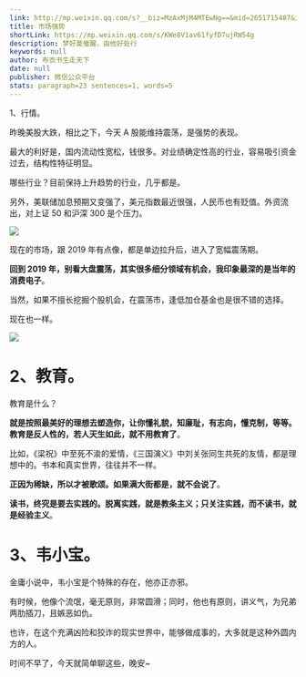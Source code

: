 ```yaml
---
link: http://mp.weixin.qq.com/s?__biz=MzAxMjM4MTEwNg==&mid=2651715487&idx=1&sn=41ca2d5c99311abf9c913ba6fa230db5&chksm=804be942b73c6054a803d018a339e6e92ef4b6b37553d90bd28ae7d58833f32c202cb7b90bbe#rd
title: 市场强势
shortLink: https://mp.weixin.qq.com/s/KWe8V1av61fyfD7ujRW54g
description: 梦好莫催醒，由他好处行
keywords: null
author: 布衣书生走天下
date: null
publisher: 微信公众平台
stats: paragraph=23 sentences=1, words=5
---
```


1、行情。

昨晚美股大跌，相比之下，今天 A 股能维持震荡，是强势的表现。

最大的利好是，国内流动性宽松，钱很多。对业绩确定性高的行业，容易吸引资金过去，结构性特征明显。

哪些行业？目前保持上升趋势的行业，几乎都是。

另外，美联储加息预期又变强了，美元指数最近很强，人民币也有贬值。外资流出，对上证 50 和沪深 300 是个压力。

![](https://mmbiz.qpic.cn/mmbiz_png/52ldaLQ7yeRiaCJ29P3xPKiaJMOPxrBJJzCNiaw5y3sRbPN6ox68kZJ1zsA6ghrqkb1Khu7qLQVgs6JLtDeCCezBQ/640?wx_fmt=png&wxfrom=5&wx_lazy=1&wx_co=1)

现在的市场，跟 2019 年有点像，都是单边拉升后，进入了宽幅震荡期。

**回到 2019 年，别看大盘震荡，其实很多细分领域有机会，我印象最深的是当年的消费电子**。

当然，如果不擅长挖掘个股机会，在震荡市，逢低加仓基金也是很不错的选择。

现在也一样。

![](https://mmbiz.qpic.cn/mmbiz_png/52ldaLQ7yeRiaCJ29P3xPKiaJMOPxrBJJzl0LZ4FiaHTxTYNNwWWXqLooqwcjDIpEOG0O7JaO1W4OZ8F9yewSnkIQ/640?wx_fmt=png&wxfrom=5&wx_lazy=1&wx_co=1)

# 2、教育。

教育是什么？

**就是按照最美好的理想去塑造你，让你懂礼貌，知廉耻，有志向，懂克制，等等。教育是反人性的，若人天生如此，就不用教育了**。

比如，《梁祝》中至死不渝的爱情，《三国演义》中刘关张同生共死的友情，都是理想中的。书本和真实世界，往往并不一样。

**正因为稀缺，所以才被歌颂。如果满大街都是，就不会说了**。

**读书，终究是要去实践的。脱离实践，就是教条主义；只关注实践，而不读书，就是经验主义**。

# 3、韦小宝。

金庸小说中，韦小宝是个特殊的存在，他亦正亦邪。

有时候，他像个流氓，毫无原则，非常圆滑；同时，他也有原则，讲义气，为兄弟两肋插刀，且嫉恶如仇。

也许，在这个充满凶险和狡诈的现实世界中，能够做成事的，大多就是这种外圆内方的人。

时间不早了，今天就简单聊这些，晚安~
